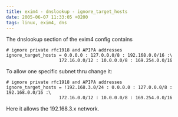 ```yaml
---
title: exim4 - dnslookup - ignore_target_hosts
date: 2005-06-07 11:33:05 +0200
tags: linux, exim4, dns
---
```


The dnslookup section of the exim4 config contains

```text
# ignore private rfc1918 and APIPA addresses
ignore_target_hosts = 0.0.0.0 : 127.0.0.0/8 : 192.168.0.0/16 :\
                    172.16.0.0/12 : 10.0.0.0/8 : 169.254.0.0/16
```

To allow one specific subnet thru change it:

```text
# ignore private rfc1918 and APIPA addresses
ignore_target_hosts = !192.168.3.0/24 : 0.0.0.0 : 127.0.0.0/8 : 192.168.0.0/16 :\
                    172.16.0.0/12 : 10.0.0.0/8 : 169.254.0.0/16
```

Here it allows the 192.168.3.x network.
